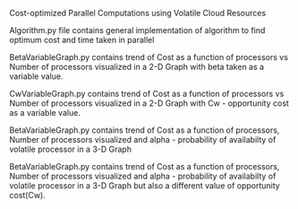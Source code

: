 Cost-optimized Parallel Computations using Volatile Cloud Resources

Algorithm.py file contains general implementation of algorithm to find optimum cost and time taken in parallel

BetaVariableGraph.py contains trend of Cost as a function of processors vs Number of processors visualized in a 2-D Graph with beta taken as a variable value.

CwVariableGraph.py contains trend of Cost as a function of processors vs Number of processors visualized in a 2-D Graph with Cw - opportunity cost as a variable value.

BetaVariableGraph.py contains trend of Cost as a function of processors, Number of processors visualized and alpha - probability of availabilty of volatile processor in a 3-D Graph

BetaVariableGraph.py contains trend of Cost as a function of processors, Number of processors visualized and alpha - probability of availabilty of volatile processor in a 3-D Graph but also a different value of opportunity cost(Cw).
